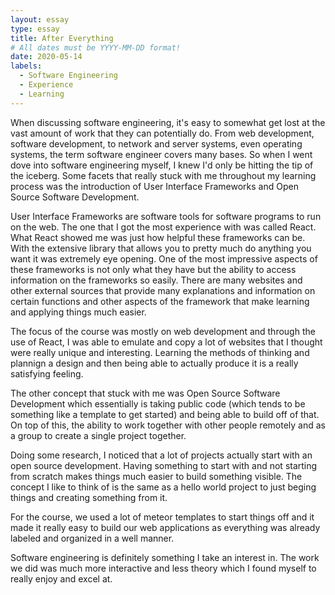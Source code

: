 ```yaml
---
layout: essay
type: essay
title: After Everything
# All dates must be YYYY-MM-DD format!
date: 2020-05-14
labels:
  - Software Engineering
  - Experience
  - Learning
---
```

When discussing software engineering, it's easy to somewhat get lost at the vast amount of work that they can potentially do. From web development, software development, to network and server systems, even operating systems, the term software engineer covers many bases. So when I went dove into software engineering myself, I knew I'd only be hitting the tip of the iceberg. Some facets that really stuck with me throughout my learning process was the introduction of User Interface Frameworks and Open Source Software Development.

User Interface Frameworks are software tools for software programs to run on the web. The one that I got the most experience with was called React. What React showed me was just how helpful these frameworks can be. With the extensive library that allows you to pretty much do anything you want it was extremely eye opening. One of the most impressive aspects of these frameworks is not only what they have but the ability to access information on the frameworks so easily. There are many websites and other external sources that provide many explanations and information on certain functions and other aspects of the framework that make learning and applying things much easier. 

The focus of the course was mostly on web development and through the use of React, I was able to emulate and copy a lot of websites that I thought were really unique and interesting. Learning the methods of thinking and plannign a design and then being able to actually produce it is a really satisfying feeling. 

The other concept that stuck with me was Open Source Software Development which essentially is taking public code (which tends to be something like a template to get started) and being able to build off of that. On top of this, the ability to work together with other people remotely and as a group to create a single project together. 

Doing some research, I noticed that a lot of projects actually start with an open source development. Having something to start with and not starting from scratch makes things much easier to build something visible. The concept I like to think of is the same as a hello world project to just beging things and creating something from it. 

For the course, we used a lot of meteor templates to start things off and it made it really easy to build our web applications as everything was already labeled and organized in a well manner. 

Software engineering is definitely something I take an interest in. The work we did was much more interactive and less theory which I found myself to really enjoy and excel at.